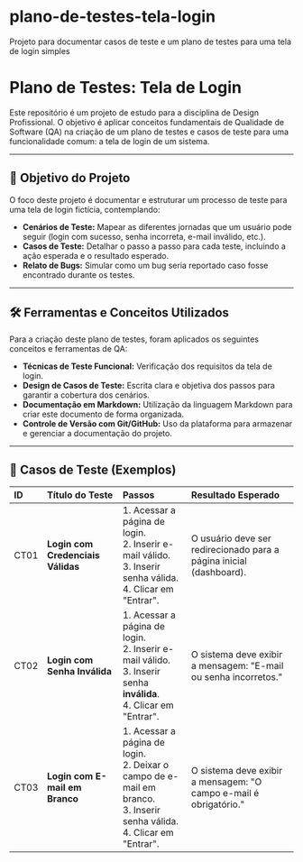 # plano-de-testes-tela-login
Projeto para documentar casos de teste e um plano de testes para uma tela de login simples
# Plano de Testes: Tela de Login

Este repositório é um projeto de estudo para a disciplina de Design Profissional. O objetivo é aplicar conceitos fundamentais de Qualidade de Software (QA) na criação de um plano de testes e casos de teste para uma funcionalidade comum: a tela de login de um sistema.

---

## 🎯 Objetivo do Projeto

O foco deste projeto é documentar e estruturar um processo de teste para uma tela de login fictícia, contemplando:

- **Cenários de Teste:** Mapear as diferentes jornadas que um usuário pode seguir (login com sucesso, senha incorreta, e-mail inválido, etc.).
- **Casos de Teste:** Detalhar o passo a passo para cada teste, incluindo a ação esperada e o resultado esperado.
- **Relato de Bugs:** Simular como um bug seria reportado caso fosse encontrado durante os testes.

---

## 🛠️ Ferramentas e Conceitos Utilizados

Para a criação deste plano de testes, foram aplicados os seguintes conceitos e ferramentas de QA:

- **Técnicas de Teste Funcional:** Verificação dos requisitos da tela de login.
- **Design de Casos de Teste:** Escrita clara e objetiva dos passos para garantir a cobertura dos cenários.
- **Documentação em Markdown:** Utilização da linguagem Markdown para criar este documento de forma organizada.
- **Controle de Versão com Git/GitHub:** Uso da plataforma para armazenar e gerenciar a documentação do projeto.

---

## 🧪 Casos de Teste (Exemplos)

| ID   | Título do Teste                  | Passos                                                                                                | Resultado Esperado                                           |
| :--- | :------------------------------- | :---------------------------------------------------------------------------------------------------- | :----------------------------------------------------------- |
| CT01 | **Login com Credenciais Válidas** | 1. Acessar a página de login.<br>2. Inserir e-mail válido.<br>3. Inserir senha válida.<br>4. Clicar em "Entrar". | O usuário deve ser redirecionado para a página inicial (dashboard). |
| CT02 | **Login com Senha Inválida** | 1. Acessar a página de login.<br>2. Inserir e-mail válido.<br>3. Inserir senha **inválida**.<br>4. Clicar em "Entrar". | O sistema deve exibir a mensagem: "E-mail ou senha incorretos." |
| CT03 | **Login com E-mail em Branco** | 1. Acessar a página de login.<br>2. Deixar o campo de e-mail em branco.<br>3. Inserir senha válida.<br>4. Clicar em "Entrar". | O sistema deve exibir a mensagem: "O campo e-mail é obrigatório." |
